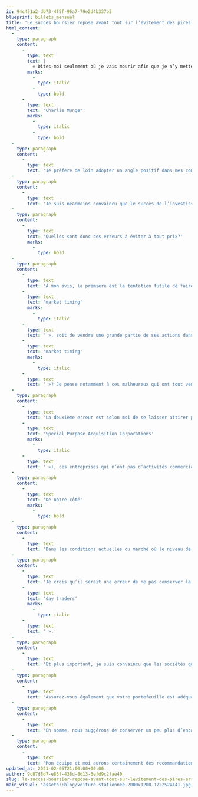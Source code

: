 ```yaml
---
id: 94c451a2-db73-4f5f-96a7-79e2d4b337b3
blueprint: billets_mensuel
title: 'Le succès boursier repose avant tout sur l’évitement des pires erreurs'
html_content:
  -
    type: paragraph
    content:
      -
        type: text
        text: |
          « Dites-moi seulement où je vais mourir afin que je n’y mette jamais les pieds. »
        marks:
          -
            type: italic
          -
            type: bold
      -
        type: text
        text: 'Charlie Munger'
        marks:
          -
            type: italic
          -
            type: bold
  -
    type: paragraph
    content:
      -
        type: text
        text: 'Je préfère de loin adopter un angle positif dans mes communications avec les investisseurs. Il est par exemple bien plus valorisant de recommander l’achat de titres boursiers que de mettre les investisseurs en garde contre les écueils qui les guettent sur les marchés.'
  -
    type: paragraph
    content:
      -
        type: text
        text: 'Je suis néanmoins convaincu que le succès de l’investisseur à long terme dépend bien plus de sa capacité d’éviter les pires erreurs que des bons coups qu’il pourra faire avec certains titres. Dans notre gestion, nous accordons la plus grande importance à la gestion des risques. Il est stimulant de réaliser des rendements élevés, mais je crois que cela ne devrait jamais prendre le pas sur l’importance de préserver son capital.'
  -
    type: paragraph
    content:
      -
        type: text
        text: 'Quelles sont donc ces erreurs à éviter à tout prix?'
        marks:
          -
            type: bold
  -
    type: paragraph
    content:
      -
        type: text
        text: 'À mon avis, la première est la tentation futile de faire ce qu’on appelle du « '
      -
        type: text
        text: 'market timing'
        marks:
          -
            type: italic
      -
        type: text
        text: ' », soit de vendre une grande partie de ses actions dans le but de les racheter plus tard à meilleur prix. Combien d’investisseurs ont perdu de véritables fortunes en pratiquant le « '
      -
        type: text
        text: 'market timing'
        marks:
          -
            type: italic
      -
        type: text
        text: ' »? Je pense notamment à ces malheureux qui ont tout vendu en mars 2020… Il importe de rester « présent » en tout temps à la Bourse, à travers les meilleurs et les pires moments.'
  -
    type: paragraph
    content:
      -
        type: text
        text: 'La deuxième erreur est selon moi de se laisser attirer par toutes les modes qui s’emparent régulièrement de certains segments du marché boursier. La tentation est forte de vouloir faire des rendements élevés rapides, surtout lorsque tout un chacun semble y participer allégrement. Mais voilà une recette pour se faire vraiment mal lorsque la popularité d’un secteur ou d’un type de placement se renversera. Dans le moment, je vous dirais de faire très attention aux premiers appels publics à l’épargne et à ce qu’on appelle les SPAC (« '
      -
        type: text
        text: 'Special Purpose Acquisition Corporations'
        marks:
          -
            type: italic
      -
        type: text
        text: ' »), ces entreprises qui n’ont pas d’activités commerciales et dont le seul but est de réaliser l’acquisition d’une entreprise privée qui, par processus inversé, deviendra l’entreprise cotée en Bourse.'
  -
    type: paragraph
    content:
      -
        type: text
        text: 'De notre côté'
        marks:
          -
            type: bold
  -
    type: paragraph
    content:
      -
        type: text
        text: 'Dans les conditions actuelles du marché où le niveau de spéculation paraît élevé, nous vous recommandons de vous concentrer sur les sociétés de qualité, celles qui sont rentables, bien établies, dont le modèle d’affaires est protégé par des barrières à l’entrée élevées et dont l’évaluation demeure raisonnable.'
  -
    type: paragraph
    content:
      -
        type: text
        text: 'Je crois qu’il serait une erreur de ne pas conserver la majorité des titres que nous détenons dans le portefeuille de la Lettre financière COTE 100. Dans l’ensemble, même si la plupart de ces titres nous paraissent bien évalués en fonction de nos prévisions de bénéfices pour la prochaine année, on peut aussi dire sans avoir peur de se tromper qu’aucun de nos titres n’est grossièrement surévalué. Aucun d’entre eux ne fait l’objet d’une grande popularité auprès des « '
      -
        type: text
        text: 'day traders'
        marks:
          -
            type: italic
      -
        type: text
        text: ' ».'
  -
    type: paragraph
    content:
      -
        type: text
        text: 'Et plus important, je suis convaincu que les sociétés que nous détenons sont d’une qualité largement supérieure à la moyenne et que leurs perspectives de croissance à long terme demeurent attrayantes.'
  -
    type: paragraph
    content:
      -
        type: text
        text: 'Assurez-vous également que votre portefeuille est adéquatement diversifié – par exemple, que certaines de vos plus importantes positions ne sont pas disproportionnées ou que vous ne détenez pas trop de titres dans une même industrie.'
  -
    type: paragraph
    content:
      -
        type: text
        text: 'En somme, nous suggérons de conserver un peu plus d’encaisse en portefeuille qu’à l’habitude afin de pouvoir acheter lorsque des occasions se présentent. Un niveau d’encaisse de 5 % à 10 % me semble raisonnable, pas plus. Pour le reste, conservez vos belles sociétés pour le long terme et, surtout, évitez de vous laisser piéger par les écueils qui jonchent les marchés depuis quelques mois.'
  -
    type: paragraph
    content:
      -
        type: text
        text: 'Mon équipe et moi aurons certainement des recommandations d’achat de titres à vous présenter au cours des mois à venir. En attendant, la patience est de mise.'
updated_at: 2021-02-05T21:00:00+00:00
author: 9c87d8d7-e83f-438d-8d13-6efd9c2fae40
slug: le-succes-boursier-repose-avant-tout-sur-levitement-des-pires-erreurs
main_visual: 'assets::blog/voiture-stationnee-2000x1200-1722524141.jpg'
---
```

